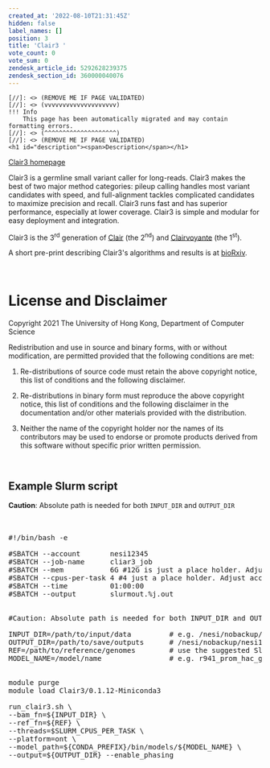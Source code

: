 ```yaml
---
created_at: '2022-08-10T21:31:45Z'
hidden: false
label_names: []
position: 3
title: 'Clair3 '
vote_count: 0
vote_sum: 0
zendesk_article_id: 5292628239375
zendesk_section_id: 360000040076
---
```



    [//]: <> (REMOVE ME IF PAGE VALIDATED)
    [//]: <> (vvvvvvvvvvvvvvvvvvvv)
    !!! Info
        This page has been automatically migrated and may contain formatting errors.
    [//]: <> (^^^^^^^^^^^^^^^^^^^^)
    [//]: <> (REMOVE ME IF PAGE VALIDATED)
    <h1 id="description"><span>Description</span></h1>
<p dir="auto"><a href="https://github.com/HKU-BAL/Clair3" target="_self">Clair3 homepage</a></p>
<p dir="auto">Clair3 is a germline small variant caller for long-reads. Clair3 makes the best of two major method categories: pileup calling handles most variant candidates with speed, and full-alignment tackles complicated candidates to maximize precision and recall. Clair3 runs fast and has superior performance, especially at lower coverage. Clair3 is simple and modular for easy deployment and integration.</p>
<p dir="auto">Clair3 is the 3<sup>rd</sup> generation of <a href="https://github.com/HKU-BAL/Clair">Clair</a> (the 2<sup>nd</sup>) and <a href="https://github.com/aquaskyline/Clairvoyante">Clairvoyante</a> (the 1<sup>st</sup>).</p>
<p dir="auto">A short pre-print describing Clair3's algorithms and results is at <a href="https://www.biorxiv.org/content/10.1101/2021.12.29.474431v1" rel="nofollow">bioRxiv</a>.</p>
<p dir="auto"> </p>
<h1 id="license_and_disclaimer">License and Disclaimer</h1>
<p dir="auto">Copyright 2021 The University of Hong Kong, Department of Computer Science</p>
<p dir="auto">Redistribution and use in source and binary forms, with or without modification, are permitted provided that the following conditions are met:</p>
<ol dir="auto">
<li>
<p dir="auto">Re-distributions of source code must retain the above copyright notice, this list of conditions and the following disclaimer.</p>
</li>
<li>
<p dir="auto">Re-distributions in binary form must reproduce the above copyright notice, this list of conditions and the following disclaimer in the documentation and/or other materials provided with the distribution.</p>
</li>
<li>
<p dir="auto">Neither the name of the copyright holder nor the names of its contributors may be used to endorse or promote products derived from this software without specific prior written permission.</p>
</li>
</ol>
<pre> </pre>
<h2 class="highlight highlight-source-shell notranslate position-relative overflow-auto">Example Slurm script</h2>
<p dir="auto"><strong>Caution</strong>: Absolute path is needed for both <code>INPUT_DIR</code> and <code>OUTPUT_DIR</code><span class="pl-c"><br><br><br></span></p>
<pre>#!/bin/bash -e<br><br>#SBATCH --account       nesi12345<br>#SBATCH --job-name      cliar3_job<br>#SBATCH --mem           6G #12G is just a place holder. Adjust accordingly<br>#SBATCH --cpus-per-task 4 #4 just a place holder. Adjust accordingly<br>#SBATCH --time          01:00:00<br>#SBATCH --output        slurmout.%j.out<br><br><br>#Caution: Absolute path is needed for both INPUT_DIR and OUTPUT_DIR<br><br>INPUT_DIR=/path/to/input/data         # e.g. /nesi/nobackup/nesi12345/input (absolute path needed)<br>OUTPUT_DIR=/path/to/save/outputs      # /nesi/nobackup/nesi12345/output (absolute path needed)<br>REF=/path/to/reference/genomes        # use the suggested Slurm variable which will read the value from `--cpus-per-task`<br>MODEL_NAME=/model/name                # e.g. r941_prom_hac_g360+g422<br><br><br>module purge<br>module load Clair3/0.1.12-Miniconda3<br><br>run_clair3.sh \<br>--bam_fn=${INPUT_DIR} \<br>--ref_fn=${REF} \<br>--threads=$SLURM_CPUS_PER_TASK \<br>--platform=ont \<br>--model_path=${CONDA_PREFIX}/bin/models/${MODEL_NAME} \<br>--output=${OUTPUT_DIR} --enable_phasing<br><br></pre>
<p dir="auto"><span class="pl-c"><br><br><br><br></span></p>
<p dir="auto"><code></code></p>